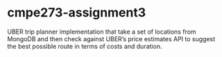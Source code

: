 # cmpe273-assignment3

UBER trip planner implementation that take a set of locations from MongoDB and then check against UBER’s price estimates API to suggest the best possible route in terms of costs and duration.

